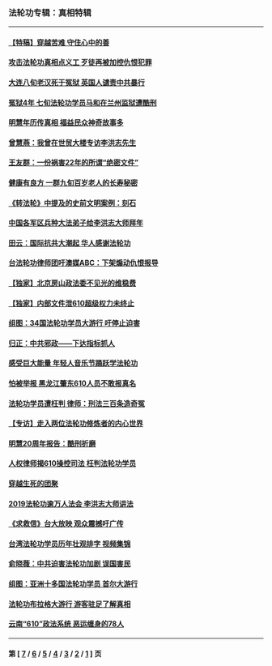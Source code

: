 ### 法轮功专辑：真相特辑
---
#### [【特稿】穿越苦难 守住心中的善](../../pages/nf4389/n13784979.md?09010430) 
#### [攻击法轮功真相点义工 歹徒再被加控仇恨犯罪](../../pages/nf4389/n13601019.md?09010430) 
#### [大连八旬老汉死于冤狱 英国人谴责中共暴行](../../pages/nf4389/n13480118.md?09010430) 
#### [冤狱4年 七旬法轮功学员马和在兰州监狱遭酷刑](../../pages/nf4389/n13304688.md?09010430) 
#### [明慧年历传真相 福益民众神奇故事多](../../pages/nf4389/n13294545.md?09010430) 
#### [曾慧燕：我曾在世贸大楼专访李洪志先生](../../pages/nf4389/n12898729.md?09010430) 
#### [王友群：一份祸害22年的所谓“绝密文件”](../../pages/nf4389/n12871750.md?09010430) 
#### [健康有良方 一群九旬百岁老人的长寿秘密](../../pages/nf4389/n12847475.md?09010430) 
#### [《转法轮》中提及的史前文明案例：刻石](../../pages/nf4389/n12758577.md?09010430) 
#### [中国各军区兵种大法弟子给李洪志大师拜年](../../pages/nf4389/n12750047.md?09010430) 
#### [田云：国际抗共大潮起 华人感谢法轮功](../../pages/nf4389/n12357708.md?09010430) 
#### [台法轮功律师团吁澳媒ABC：下架煽动仇恨报导](../../pages/nf4389/n12279917.md?09010430) 
#### [【独家】北京房山政法委不见光的维稳费](../../pages/nf4389/n12031979.md?09010430) 
#### [【独家】内部文件泄610超级权力未终止](../../pages/nf4389/n12023895.md?09010430) 
#### [组图：34国法轮功学员大游行 吁停止迫害](../../pages/nf4389/n11492658.md?09010430) 
#### [归正：中共邪政——下达指标抓人](../../pages/nf4389/n11474770.md?09010430) 
#### [感受巨大能量 年轻人音乐节踊跃学法轮功](../../pages/nf4389/n11441981.md?09010430) 
#### [怕被举报 黑龙江肇东610人员不敢报真名](../../pages/nf4389/n11436499.md?09010430) 
#### [法轮功学员遭枉判 律师：刑法三百条造奇冤](../../pages/nf4389/n11433943.md?09010430) 
#### [【专访】走入两位法轮功修炼者的内心世界](../../pages/nf4389/n11415623.md?09010430) 
#### [明慧20周年报告：酷刑折磨](../../pages/nf4389/n11387954.md?09010430) 
#### [人权律师揭610操控司法 枉判法轮功学员](../../pages/nf4389/n11313370.md?09010430) 
#### [穿越生死的团聚](../../pages/nf4389/n11258922.md?09010430) 
#### [2019法轮功逾万人法会 李洪志大师讲法](../../pages/nf4389/n11265303.md?09010430) 
#### [《求救信》台大放映 观众震撼吁广传](../../pages/nf4389/n10922251.md?09010430) 
#### [台湾法轮功学员历年壮观排字 视频集锦](../../pages/nf4389/n10878789.md?09010430) 
#### [俞晓薇：中共迫害法轮功加剧 误国害民](../../pages/nf4389/n10859260.md?09010430) 
#### [组图：亚洲十多国法轮功学员 首尔大游行](../../pages/nf4389/n10781149.md?09010430) 
#### [法轮功布拉格大游行 游客驻足了解真相](../../pages/nf4389/n10749360.md?09010430) 
#### [云南“610”政法系统 恶运缠身的78人](../../pages/nf4389/n10747534.md?09010430) 

---
#### 第 [ [7](./7.md?09010430) / [6](./6.md?09010430) / [5](./5.md?09010430) / [4](./4.md?09010430) / [3](./3.md?09010430) / [2](./2.md?09010430) / [1](./1.md?09010430) ] 页
